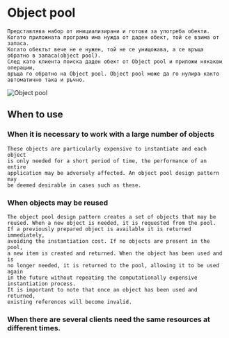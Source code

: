 # Object pool
```
Представлява набор от инициализирани и готови за употреба обекти. 
Когато приложната програма има нужда от даден обект, той се взима от запаса. 
Когато обектът вече не е нужен, той не се унищожава, а се връща обратно в запаса(object pool).
След като клиента поиска даден обект от Object pool и приложи някакви операции, 
връща го обратно на Object pool. Object pool може да го нулира както автоматично така и ръчно.
```

![Object pool](https://i1.wp.com/i.imgur.com/Bm0dEk3.png?resize=718%2C327&quality=100&ssl=1)

## When to use
### When it is necessary to work with a large number of objects
```
These objects are particularly expensive to instantiate and each object
is only needed for a short period of time, the performance of an entire
application may be adversely affected. An object pool design pattern may
be deemed desirable in cases such as these.
```
### When objects may be reused
```
The object pool design pattern creates a set of objects that may be 
reused. When a new object is needed, it is requested from the pool.
If a previously prepared object is available it is returned immediately,
avoiding the instantiation cost. If no objects are present in the pool,
a new item is created and returned. When the object has been used and is
no longer needed, it is returned to the pool, allowing it to be used again
in the future without repeating the computationally expensive instantiation process.
It is important to note that once an object has been used and returned,
existing references will become invalid.
```
### When there are several clients need the same resources at different times.
